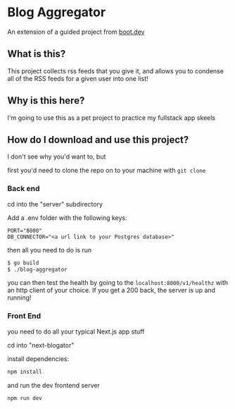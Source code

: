 # Blog Aggregator
An extension of a guided project from [boot.dev](https://www.boot.dev/learn/build-blog-aggregator)

## What is this?
This project collects rss feeds that you give it, and allows you to condense all of the RSS feeds for a given user into one list!

## Why is this here?
I'm going to use this as a pet project to practice my fullstack app skeels

## How do I download and use this project?
I don't see why you'd want to, but

first you'd need to clone the repo on to your machine with `git clone`

### Back end
cd into the "server" subdirectory

Add a .env folder with the following keys:

```
PORT="8000"
DB_CONNECTOR="<a url link to your Postgres database>"
```
then all you need to do is run

```bash
$ go build
$ ./blog-aggregator
```

you can then test the health by going to the `localhost:8000/v1/healthz` with an http client of your choice.
If you get a 200 back, the server is up and running!

### Front End
you need to do all your typical Next.js app stuff

cd into "next-blogator"

install dependencies:
```bash
npm install
```
and run the dev frontend server
```bash
npm run dev
```

